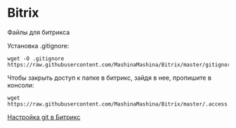 
# Bitrix
Файлы для битрикса

Установка .gitignore:
```
wget -O .gitignore https://raw.githubusercontent.com/MashinaMashina/Bitrix/master/gitignore
```

Чтобы закрыть доступ к папке в битрикс, зайдя в нее, пропишите в консоли:
```
wget https://raw.githubusercontent.com/MashinaMashina/Bitrix/master/.access.php
```
[Настройка git в Битрикс](https://r-morozov.ru/bitrix/nastrojka-git-gitignore-dlya-bitriks/)
